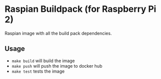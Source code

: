 # Raspian Buildpack (for Raspberry Pi 2)
Raspian image with all the build pack dependencies.


## Usage
- `make build` will build the image
- `make push` will push the image to docker hub
- `make test` tests the image
